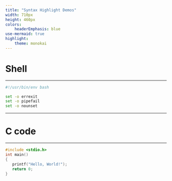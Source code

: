 ```yaml
---
title: "Syntax Highlight Demos"
width: 710px
height: 460px
colors:
    headerEmphasis: blue
use-mermaid: true
highlight:
    theme: monokai
---
```


# Shell

---

```sh
#!/usr/bin/env bash

set -o errexit
set -o pipefail
set -o nounset
```
---

# C code

---

```c
#include <stdio.h>
int main()
{
   printf("Hello, World!");
   return 0;
}
```

